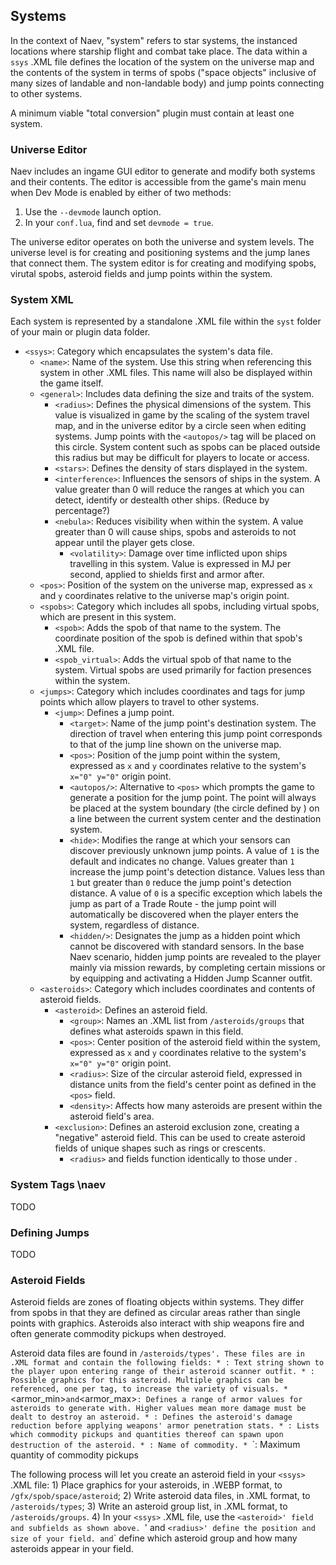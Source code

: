 ## Systems

In the context of Naev, "system" refers to star systems, the instanced locations where starship flight and combat take place. The data within a `ssys` .XML file defines the location of the system on the universe map and the contents of the system in terms of spobs ("space objects" inclusive of many sizes of landable and non-landable body) and jump points connecting to other systems.

A minimum viable "total conversion" plugin must contain at least one system.

### Universe Editor

Naev includes an ingame GUI editor to generate and modify both systems and their contents. The editor is accessible from the game's main menu when Dev Mode is enabled by either of two methods:
1) Use the `--devmode` launch option.
2) In your `conf.lua`, find and set `devmode = true`.

The universe editor operates on both the universe and system levels. The universe level is for creating and positioning systems and the jump lanes that connect them. The system editor is for creating and modifying spobs, virutal spobs, asteroid fields and jump points within the system.

### System XML

Each system is represented by a standalone .XML file within the `syst` folder of your main or plugin data folder.

* `<ssys>`: Category which encapsulates the system's data file.
  * `<name>`: Name of the system. Use this string when referencing this system in other .XML files. This name will also be displayed within the game itself.
  * `<general>`: Includes data defining the size and traits of the system.
    * `<radius>`: Defines the physical dimensions of the system. This value is visualized in game by the scaling of the system travel map, and in the universe editor by a circle seen when editing systems. Jump points with the `<autopos/>` tag will be placed on this circle. System content such as spobs can be placed outside this radius but may be difficult for players to locate or access.
    * `<stars>`: Defines the density of stars displayed in the system.
    * `<interference>`: Influences the sensors of ships in the system. A value greater than 0 will reduce the ranges at which you can detect, identify or destealth other ships. (Reduce by percentage?)
    * `<nebula>`: Reduces visibility when within the system. A value greater than 0 will cause ships, spobs and asteroids to not appear until the player gets close.
      * `<volatility>`: Damage over time inflicted upon ships travelling in this system. Value is expressed in MJ per second, applied to shields first and armor after.
  * `<pos>`: Position of the system on the universe map, expressed as `x` and `y` coordinates relative to the universe map's origin point.
  * `<spobs>`: Category which includes all spobs, including virtual spobs, which are present in this system.
    * `<spob>`: Adds the spob of that name to the system. The coordinate position of the spob is defined within that spob's .XML file.
    * `<spob_virtual>`: Adds the virtual spob of that name to the system. Virtual spobs are used primarily for faction presences within the system.
  * `<jumps>`: Category which includes coordinates and tags for jump points which allow players to travel to other systems.
    * `<jump>`: Defines a jump point.
      * `<target>`: Name of the jump point's destination system. The direction of travel when entering this jump point corresponds to that of the jump line shown on the universe map.
      * `<pos>`: Position of the jump point within the system, expressed as `x` and `y` coordinates relative to the system's `x="0" y="0"` origin point. 
      * `<autopos/>`: Alternative to `<pos>` which prompts the game to generate a position for the jump point. The point will always be placed at the system boundary (the circle defined by <radius>) on a line between the current system center and the destination system.
      * `<hide>`: Modifies the range at which your sensors can discover previously unknown jump points. A value of `1` is the default and indicates no change. Values greater than `1` increase the jump point's detection distance. Values less than `1` but greater than `0` reduce the jump point's detection distance. A value of `0` is a specific exception which labels the jump as part of a Trade Route - the jump point will automatically be discovered when the player enters the system, regardless of distance.
      * `<hidden/>`: Designates the jump as a hidden point which cannot be discovered with standard sensors. In the base Naev scenario, hidden jump points are revealed to the player mainly via mission rewards, by completing certain missions or by equipping and activating a Hidden Jump Scanner outfit.
  * `<asteroids>`: Category which includes coordinates and contents of asteroid fields.
    * `<asteroid>`: Defines an asteroid field.
      * `<group>`: Names an .XML list from `/asteroids/groups` that defines what asteroids spawn in this field.
      * `<pos>`: Center position of the asteroid field within the system, expressed as `x` and `y` coordinates relative to the system's `x="0" y="0"` origin point.
      * `<radius>`: Size of the circular asteroid field, expressed in distance units from the field's center point as defined in the `<pos>` field.
      * `<density>`: Affects how many asteroids are present within the asteroid field's area.
    * `<exclusion>`: Defines an asteroid exclusion zone, creating a "negative" asteroid field. This can be used to create asteroid fields of unique shapes such as rings or crescents.
      * `<radius>` and <pos> fields function identically to those under <asteroid>.

### System Tags \naev

TODO

### Defining Jumps

TODO

### Asteroid Fields

Asteroid fields are zones of floating objects within systems. They differ from spobs in that they are defined as circular areas rather than single points with graphics. Asteroids also interact with ship weapons fire and often generate commodity pickups when destroyed.

Asteroid data files are found in `/asteroids/types'. These files are in .XML format and contain the following fields:
	* `<scanned>`: Text string shown to the player upon entering range of their asteroid scanner outfit.
	* `<gfx>`: Possible graphics for this asteroid. Multiple graphics can be referenced, one per `<gfx>` tag, to increase the variety of visuals.
	* `<armor_min>` and `<armor_max>`: Defines a range of armor values for asteroids to generate with. Higher values mean more damage must be dealt to destroy an asteroid.
	* `<absorb>`: Defines the asteroid's damage reduction before applying weapons' armor penetration stats.
	* `<commodity>`: Lists which commodity pickups and quantities thereof can spawn upon destruction of the asteroid.
		* `<name>`: Name of commodity.
		* `<quantity>`: Maximum quantity of commodity pickups 

The following process will let you create an asteroid field in your `<ssys>` .XML file:
	1) Place graphics for your asteroids, in .WEBP format, to `/gfx/spob/space/asteroid`;
	2) Write asteroid data files, in .XML format, to `/asteroids/types`;
	3) Write an asteroid group list, in .XML format, to `/asteroids/groups`.
	4) In your `<ssys>` .XML file, use the `<asteroid>' field and subfields as shown above. `<pos>' and `<radius>' define the position and size of your field. `<group>` and `<density>` define which asteroid group and how many asteroids appear in your field.
